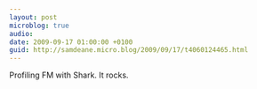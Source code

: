 ```yaml
---
layout: post
microblog: true
audio: 
date: 2009-09-17 01:00:00 +0100
guid: http://samdeane.micro.blog/2009/09/17/t4060124465.html
---
```

Profiling FM with Shark. It rocks.
